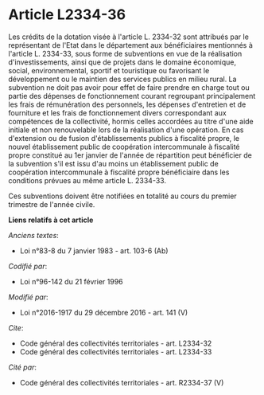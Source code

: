 # Article L2334-36

Les crédits de la dotation visée à l'article L. 2334-32 sont attribués par le représentant de l'Etat dans le département aux
bénéficiaires mentionnés à l'article L. 2334-33, sous forme de subventions en vue de la réalisation d'investissements, ainsi
que de projets dans le domaine économique, social, environnemental, sportif et touristique ou favorisant le développement ou
le maintien des services publics en milieu rural. La subvention ne doit pas avoir pour effet de faire prendre en charge tout
ou partie des dépenses de fonctionnement courant regroupant principalement les frais de rémunération des personnels, les
dépenses d'entretien et de fourniture et les frais de fonctionnement divers correspondant aux compétences de la collectivité,
hormis celles accordées au titre d'une aide initiale et non renouvelable lors de la réalisation d'une opération. En cas
d'extension ou de fusion d'établissements publics à fiscalité propre, le nouvel établissement public de coopération
intercommunale à fiscalité propre constitué au 1er janvier de l'année de répartition peut bénéficier de la subvention s'il
est issu d'au moins un établissement public de coopération intercommunale à fiscalité propre bénéficiaire dans les conditions
prévues au même article L. 2334-33. 

Ces subventions doivent être notifiées en totalité au cours du premier trimestre de l'année civile.

**Liens relatifs à cet article**

_Anciens textes_:

  - Loi n°83-8 du 7 janvier 1983 - art. 103-6 (Ab)

_Codifié par_:

  - Loi n°96-142 du 21 février 1996

_Modifié par_:

  - Loi n°2016-1917 du 29 décembre 2016 - art. 141 (V)

_Cite_:

  - Code général des collectivités territoriales - art. L2334-32
  - Code général des collectivités territoriales - art. L2334-33

_Cité par_:

  - Code général des collectivités territoriales - art. R2334-37 (V)
